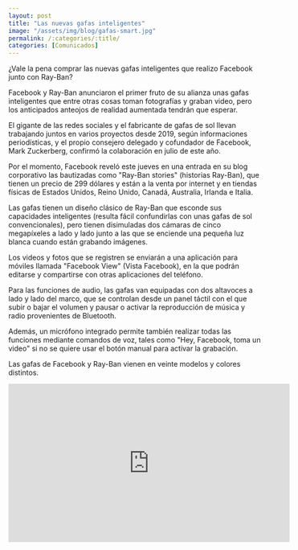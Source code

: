 ```yaml
---
layout: post
title: "Las nuevas gafas inteligentes"
image: "/assets/img/blog/gafas-smart.jpg"
permalink: /:categories/:title/
categories: [Comunicados]
---
```


¿Vale la pena comprar las nuevas gafas inteligentes que realizo Facebook junto con Ray-Ban?



Facebook y Ray-Ban anunciaron el primer fruto de su alianza unas gafas inteligentes que entre otras cosas toman fotografías y graban video, pero los anticipados anteojos de realidad aumentada tendrán que esperar.

El gigante de las redes sociales y el fabricante de gafas de sol llevan trabajando juntos en varios proyectos desde 2019, según informaciones periodísticas, y el propio consejero delegado y cofundador de Facebook, Mark Zuckerberg, confirmó la colaboración en julio de este año.

Por el momento, Facebook reveló este jueves en una entrada en su blog corporativo las bautizadas como "Ray-Ban stories" (historias Ray-Ban), que tienen un precio de 299 dólares y están a la venta por internet y en tiendas físicas de Estados Unidos, Reino Unido, Canadá, Australia, Irlanda e Italia.

Las gafas tienen un diseño clásico de Ray-Ban que esconde sus capacidades inteligentes (resulta fácil confundirlas con unas gafas de sol convencionales), pero tienen disimuladas dos cámaras de cinco megapíxeles a lado y lado junto a las que se enciende una pequeña luz blanca cuando están grabando imágenes.

Los videos y fotos que se registren se enviarán a una aplicación para móviles llamada "Facebook View" (Vista Facebook), en la que podrán editarse y compartirse con otras aplicaciones del teléfono.

Para las funciones de audio, las gafas van equipadas con dos altavoces a lado y lado del marco, que se controlan desde un panel táctil con el que subir o bajar el volumen y pausar o activar la reproducción de música y radio provenientes de Bluetooth.

Además, un micrófono integrado permite también realizar todas las funciones mediante comandos de voz, tales como "Hey, Facebook, toma un video" si no se quiere usar el botón manual para activar la grabación.

Las gafas de Facebook y Ray-Ban vienen en veinte modelos y colores distintos.

<div class="embed-responsive embed-responsive-16by9">

<iframe width="560" height="315" src="https://www.youtube.com/embed/yru5LPJtjJA" title="YouTube video player" frameborder="0" allow="accelerometer; autoplay; clipboard-write; encrypted-media; gyroscope; picture-in-picture" allowfullscreen></iframe>

